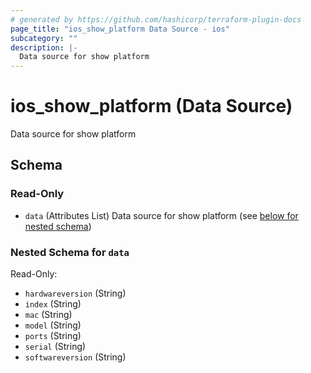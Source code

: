 ```yaml
---
# generated by https://github.com/hashicorp/terraform-plugin-docs
page_title: "ios_show_platform Data Source - ios"
subcategory: ""
description: |-
  Data source for show platform
---
```


# ios_show_platform (Data Source)

Data source for show platform



<!-- schema generated by tfplugindocs -->
## Schema

### Read-Only

- `data` (Attributes List) Data source for show platform (see [below for nested schema](#nestedatt--data))

<a id="nestedatt--data"></a>
### Nested Schema for `data`

Read-Only:

- `hardwareversion` (String)
- `index` (String)
- `mac` (String)
- `model` (String)
- `ports` (String)
- `serial` (String)
- `softwareversion` (String)
